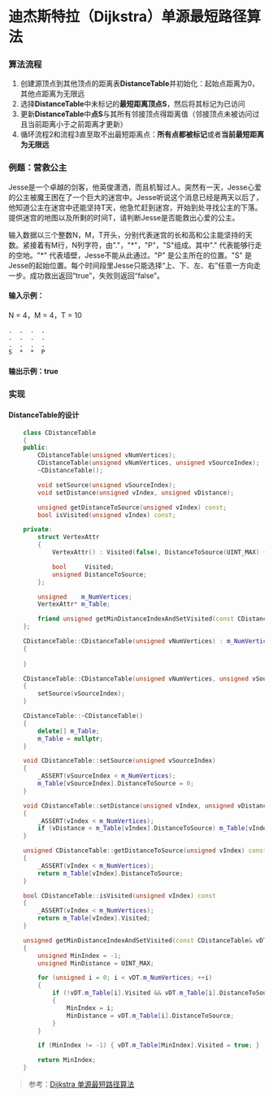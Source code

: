 # 迪杰斯特拉（Dijkstra）单源最短路径算法
### 算法流程
1. 创建源顶点到其他顶点的距离表**DistanceTable**并初始化：起始点距离为0，其他点距离为无限远
2. 选择**DistanceTable**中未标记的**最短距离顶点S**，然后将其标记为已访问
3. 更新**DistanceTable**中**点S**与其所有邻接顶点得距离值（邻接顶点未被访问过且当前距离小于之前距离才更新）
4. 循环流程2和流程3直至取不出最短距离点：**所有点都被标记**或者**当前最短距离为无限远**

### 例题：营救公主
Jesse是一个卓越的剑客，他英俊潇洒，而且机智过人。突然有一天，Jesse心爱的公主被魔王困在了一个巨大的迷宫中。Jesse听说这个消息已经是两天以后了，他知道公主在迷宫中还能坚持T天，他急忙赶到迷宫，开始到处寻找公主的下落。提供迷宫的地图以及所剩的时间T，请判断Jesse是否能救出心爱的公主。

输入数据以三个整数N，M，T开头，分别代表迷宫的长和高和公主能坚持的天数。紧接着有M行，N列字符，由"."，"\*"，"P"，"S"组成。其中"." 代表能够行走的空地。"\*" 代表墙壁，Jesse不能从此通过。"P" 是公主所在的位置。"S" 是Jesse的起始位置。每个时间段里Jesse只能选择“上、下、左、右”任意一方向走一步。成功救出返回“true”，失败则返回“false”。

#### 输入示例：
N = 4，M = 4，T = 10
```
.  .  .  .
.  .  .  .
.  .  .  .
S  *  *  P
```
#### 输出示例：true

### 实现
#### DistanceTable的设计
```C++
	class CDistanceTable
	{
	public:
		CDistanceTable(unsigned vNumVertices);
		CDistanceTable(unsigned vNumVertices, unsigned vSourceIndex);
		~CDistanceTable();

		void setSource(unsigned vSourceIndex);
		void setDistance(unsigned vIndex, unsigned vDistance);

		unsigned getDistanceToSource(unsigned vIndex) const;
		bool isVisited(unsigned vIndex) const;

	private:
		struct VertexAttr
		{
			VertexAttr() : Visited(false), DistanceToSource(UINT_MAX) {}

			bool     Visited;
			unsigned DistanceToSource;
		};

		unsigned    m_NumVertices;
		VertexAttr* m_Table;

		friend unsigned getMinDistanceIndexAndSetVisited(const CDistanceTable& vDT);
	};

	CDistanceTable::CDistanceTable(unsigned vNumVertices) : m_NumVertices(vNumVertices), m_Table(new VertexAttr[m_NumVertices]())
	{
		
	}

	CDistanceTable::CDistanceTable(unsigned vNumVertices, unsigned vSourceIndex) : CDistanceTable(vNumVertices)
	{
		setSource(vSourceIndex);
	}

	CDistanceTable::~CDistanceTable()
	{
		delete[] m_Table;
		m_Table = nullptr;
	}

	void CDistanceTable::setSource(unsigned vSourceIndex)
	{
		_ASSERT(vSourceIndex < m_NumVertices);
		m_Table[vSourceIndex].DistanceToSource = 0;
	}

	void CDistanceTable::setDistance(unsigned vIndex, unsigned vDistance)
	{
		_ASSERT(vIndex < m_NumVertices);
		if (vDistance < m_Table[vIndex].DistanceToSource) m_Table[vIndex].DistanceToSource = vDistance;
	}

	unsigned CDistanceTable::getDistanceToSource(unsigned vIndex) const
	{
		_ASSERT(vIndex < m_NumVertices);
		return m_Table[vIndex].DistanceToSource;
	}

	bool CDistanceTable::isVisited(unsigned vIndex) const
	{
		_ASSERT(vIndex < m_NumVertices);
		return m_Table[vIndex].Visited;
	}

	unsigned getMinDistanceIndexAndSetVisited(const CDistanceTable& vDT)
	{
		unsigned MinIndex = -1;
		unsigned MinDistance = UINT_MAX;

		for (unsigned i = 0; i < vDT.m_NumVertices; ++i)
		{
			if (!vDT.m_Table[i].Visited && vDT.m_Table[i].DistanceToSource < MinDistance)
			{
				MinIndex = i;
				MinDistance = vDT.m_Table[i].DistanceToSource;
			}
		}

		if (MinIndex != -1) { vDT.m_Table[MinIndex].Visited = true; }

		return MinIndex;
	}
```



> 参考：[Dijkstra 单源最短路径算法](http://www.cnblogs.com/gaochundong/p/dijkstra_algorithm.html)

